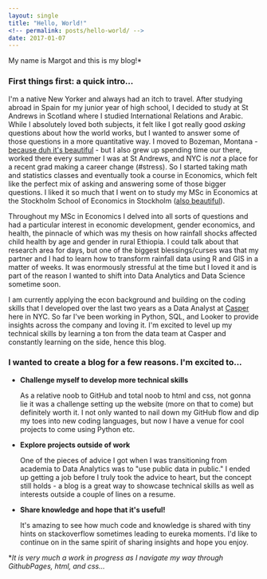 ```yaml
---
layout: single
title: "Hello, World!"
<!-- permalink: posts/hello-world/ -->
date: 2017-01-07
---
```


My name is Margot and this is my blog!\*

### First things first: a quick intro...

I'm a native New Yorker and always had an itch to travel. After studying abroad in Spain for my junior year of high school, I decided to study at St Andrews in Scotland where I studied International Relations and Arabic. While I absolutely loved both subjects, it felt like I got really good *asking* questions about how the world works, but I wanted to answer some of those questions in a more quantitative way. I moved to Bozeman, Montana - [because duh it's beautiful](http://www.visitmt.com/) - but I also grew up spending time our there, worked there every summer I was at St Andrews, and NYC is *not* a place for a recent grad making a career change (#stress). So I started taking math and statistics classes and eventually took a course in Economics, which felt like the perfect mix of asking and answering some of those bigger questions. I liked it so much that I went on to study my MSc in Economics at the Stockholm School of Economics in Stockholm ([also beautiful](https://www.visitstockholm.com/)).

Throughout my MSc in Economics I delved into all sorts of questions and had a particular interest in economic development, gender economics, and health, the pinnacle of which was my thesis on how rainfall shocks affected child health by age and gender in rural Ethiopia. I could talk about that research area for days, but one of the biggest blessings/curses was that my partner and I had to learn how to transform rainfall data using R and GIS in a matter of weeks. It was enormously stressful at the time but I loved it and is part of the reason I wanted to shift into Data Analytics and Data Science sometime soon.

I am currently applying the econ background and building on the coding skills that I developed over the last two years as a Data Analyst at [Casper](https://casper.com/) here in NYC. So far I've been working in Python, SQL, and Looker to provide insights across the company and loving it. I'm excited to level up my technical skills by learning a ton from the data team at Casper and constantly learning on the side, hence this blog.

### I wanted to create a blog for a few reasons. I'm excited to...

* **Challenge myself to develop more technical skills**

	As a relative noob to GitHub and total noob to html and css, not gonna lie it was a challenge setting up the website (more on that to come) but definitely worth it. I not only wanted to nail down my GitHub flow and dip my toes into new coding languages, but now I have a venue for cool projects to come using Python etc. 

* **Explore projects outside of work**

	One of the pieces of advice I got when I was transitioning from academia to Data Analytics was to "use public data in public." I ended up getting a job before I truly took the advice to heart, but the concept still holds - a blog is a great way to showcase technical skills as well as interests outside a couple of lines on a resume.

* **Share knowledge and hope that it's useful!**

	It's amazing to see how much code and knowledge is shared with tiny hints on stackoverflow sometimes leading to eureka moments. I'd like to continue on in the same spirit of sharing insights and hope you enjoy.

\*_It is very much a work in progress as I navigate my way through GithubPages, html, and css..._
